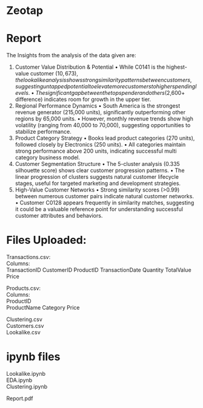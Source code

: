 # Zeotap

# Report
The Insights from the analysis of the data given are: 
1. Customer Value Distribution & Potential 
• While C0141 is the highest-value customer ($10,673), the lookalike analysis shows strong 
similarity patterns between customers, suggesting untapped potential to elevate more 
customers to higher spending levels. 
• The significant gap between the top spender and others ($2,600+ difference) indicates room 
for growth in the upper tier. 
2. Regional Performance Dynamics 
• South America is the strongest revenue generator (215,000 units), significantly 
outperforming other regions by 65,000 units. 
• However, monthly revenue trends show high volatility (ranging from 40,000 to 70,000), 
suggesting opportunities to stabilize performance. 
3. Product Category Strategy 
• Books lead product categories (270 units), followed closely by Electronics (250 units). 
• All categories maintain strong performance above 200 units, indicating successful multi
category business model. 
4. Customer Segmentation Structure 
• The 5-cluster analysis (0.335 silhouette score) shows clear customer progression patterns. 
• The linear progression of clusters suggests natural customer lifecycle stages, useful for 
targeted marketing and development strategies. 
5. High-Value Customer Networks 
• Strong similarity scores (>0.99) between numerous customer pairs indicate natural customer 
networks. 
• Customer C0128 appears frequently in similarity matches, suggesting it could be a valuable 
reference point for understanding successful customer attributes and behaviors.

# Files Uploaded:

Transactions.csv:<br>
Columns:<br>
TransactionID
CustomerID
ProductID
TransactionDate
Quantity
TotalValue
Price<br>

Products.csv:<br>
Columns:<br>
ProductID	
ProductName
Category
Price<br>

Clustering.csv<br>
Customers.csv<br>
Lookalike.csv<br>

# ipynb files
Lookalike.ipynb<br>
EDA.ipynb<br>
Clustering.ipynb

Report.pdf




